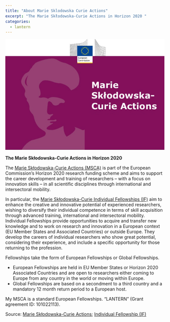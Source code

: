 ```yaml
---
title: "About Marie Sklodowska Curie Actions"
excerpt: "The Marie Skłodowska-Curie Actions in Horizon 2020 "
categories:
  - lantern
---
```


<img src="/images/MSCA.jpg" alt="MSCA" style="width:500px; float: center;"/>

**The Marie Skłodowska-Curie Actions in Horizon 2020**

The [Marie Skłodowska-Curie Actions (MSCA)](https://ec.europa.eu/programmes/horizon2020/en/h2020-section/marie-sklodowska-curie-actions) is part of the European Commission’s Horizon 2020 research funding scheme and aims to support the career development and training of researchers – with a focus on innovation skills – in all scientific disciplines through international and intersectoral mobility.

In particular, the [Marie Skłodowska-Curie Individual Fellowships (IF)](https://cordis.europa.eu/programme/id/H2020_MSCA-IF-2020) aim to enhance the creative and innovative potential of experienced researchers, wishing to diversify their individual competence in terms of skill acquisition through advanced training, international and intersectoral mobility. Individual Fellowships provide opportunities to acquire and transfer new knowledge and to work on research and innovation in a European context (EU Member States and Associated Countries) or outside Europe. They develop the careers of individual researchers who show great potential, considering their experience, and include a specific opportunity for those returning to the profession.

Fellowships take the form of European Fellowships or Global Fellowships. 

* European Fellowships are held in EU Member States or Horizon 2020 Associated Countries and are open to researchers either coming to Europe from any country in the world or moving within Europe.
* Global Fellowships are based on a secondment to a third country and a mandatory 12 month return period to a European host. 

My MSCA is a standard European Fellowships. “LANTERN” (Grant agreement ID: 101022113). 

Source: [Marie Skłodowska-Curie Actions](https://ec.europa.eu/programmes/horizon2020/en/h2020-section/marie-sklodowska-curie-actions); [Individual Fellowship (IF)](https://cordis.europa.eu/programme/id/H2020_MSCA-IF-2020)

